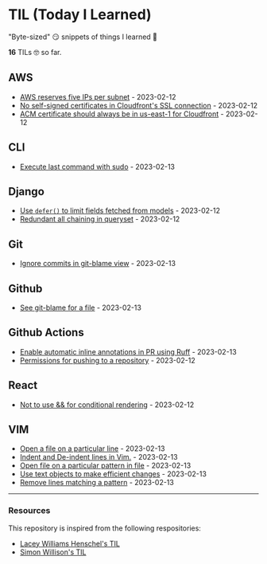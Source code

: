 # TIL (Today I Learned)

"Byte-sized" 😏 snippets of things I learned 🤔

**<!-- count starts -->16<!-- count ends -->** TILs 🤓 so far.

<!-- index starts -->
## AWS

* [AWS reserves five IPs per subnet](https://github.com/CuriousLearner/til/blob/main/aws/reserving-five-ips-per-subnet.md) - 2023-02-12
* [No self-signed certificates in Cloudfront's SSL connection](https://github.com/CuriousLearner/til/blob/main/aws/no-self-signed-certificate-cloudfront.md) - 2023-02-12
* [ACM certificate should always be in us-east-1 for Cloudfront](https://github.com/CuriousLearner/til/blob/main/aws/acm-cloudfront.md) - 2023-02-12

## CLI

* [Execute last command with sudo](https://github.com/CuriousLearner/til/blob/main/cli/execute-previous-command-with-sudo.md) - 2023-02-13

## Django

* [Use `defer()` to limit fields fetched from models](https://github.com/CuriousLearner/til/blob/main/django/defer-fields-for-performance.md) - 2023-02-12
* [Redundant all chaining in queryset](https://github.com/CuriousLearner/til/blob/main/django/redundant-all-in-queryset.md) - 2023-02-12

## Git

* [Ignore commits in git-blame view](https://github.com/CuriousLearner/til/blob/main/git/ignore-commits-in-git-blame.md) - 2023-02-13

## Github

* [See git-blame for a file](https://github.com/CuriousLearner/til/blob/main/github/show-git-blame-for-a-file.md) - 2023-02-13

## Github Actions

* [Enable automatic inline annotations in PR using Ruff](https://github.com/CuriousLearner/til/blob/main/github-actions/ruff-github-comments.md) - 2023-02-13
* [Permissions for pushing to a repository](https://github.com/CuriousLearner/til/blob/main/github-actions/push-to-repo.md) - 2023-02-12

## React

* [Not to use && for conditional rendering](https://github.com/CuriousLearner/til/blob/main/react/conditional-rendering.md) - 2023-02-12

## VIM

* [Open a file on a particular line](https://github.com/CuriousLearner/til/blob/main/vim/open-file-on-line.md) - 2023-02-13
* [Indent and De-indent lines in Vim.](https://github.com/CuriousLearner/til/blob/main/vim/indent-deindent-line.md) - 2023-02-13
* [Open file on a particular pattern in file](https://github.com/CuriousLearner/til/blob/main/vim/open-file-on-pattern.md) - 2023-02-13
* [Use text objects to make efficient changes](https://github.com/CuriousLearner/til/blob/main/vim/text-objects-to-make-efficient-changes.md) - 2023-02-13
* [Remove lines matching a pattern](https://github.com/CuriousLearner/til/blob/main/vim/remove-lines-matching-pattern.md) - 2023-02-13
<!-- index ends -->

* * * * *
### Resources

This repository is inspired from the following respositories:

- [Lacey Williams Henschel's TIL](https://github.com/williln/til)
- [Simon Willison's TIL](https://github.com/simonw/til)
